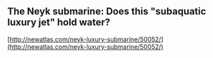 ## The Neyk submarine: Does this "subaquatic luxury jet" hold water?
  
  [http://newatlas.com/neyk-luxury-submarine/50052/](http://newatlas.com/neyk-luxury-submarine/50052/)